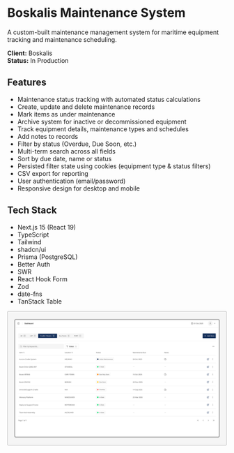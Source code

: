 # Boskalis Maintenance System

A custom-built maintenance management system for maritime equipment tracking and maintenance scheduling.

**Client:** Boskalis  
**Status:** In Production

## Features

- Maintenance status tracking with automated status calculations
- Create, update and delete maintenance records
- Mark items as under maintenance
- Archive system for inactive or decommissioned equipment
- Track equipment details, maintenance types and schedules
- Add notes to records
- Filter by status (Overdue, Due Soon, etc.)
- Multi-term search across all fields
- Sort by due date, name or status
- Persisted filter state using cookies (equipment type & status filters)
- CSV export for reporting
- User authentication (email/password)
- Responsive design for desktop and mobile

## Tech Stack

- Next.js 15 (React 19)
- TypeScript
- Tailwind
- shadcn/ui
- Prisma (PostgreSQL)
- Better Auth
- SWR
- React Hook Form
- Zod
- date-fns
- TanStack Table

![boskalis-dashboard](.github/readme-assets/boskalis-dashboard.png)